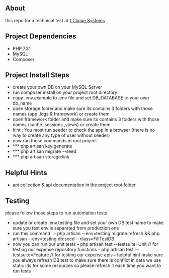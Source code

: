 ## About
this repo for a technical test at <a href="https://1cliquesystems.com/">1 Clique Systems</a>

## Project Dependencies
- PHP 7.3^
- MySQL
- Composer

## Project Install Steps
- create your own DB on your MySQL Server
- run composer install on your project root directory
- copy .env.example to .env file and set DB_DATABASE to your own db_name
- open storage folder and make sure its contains 3 folders with those names (app ,logs & framework) or create them
- open framework folder and make sure its contains 3 folders with those names (cache ,sessions ,views) or create them
- hint : You most run seeder to check the app in a browser (there is no way to create any type of user without seeder)
- now run those commands in root project
- *** php artisan key:generate
- *** php artisan migrate --seed
- *** php artisan storage:link

## Helpful Hints
- api collection & api documentation in the project root folder

## Testing
please follow those steps to run automation tests
- update or create .env.testing file and set your own DB test name to make sure you test env is separated from production one
- run this command :
**-** php artisan --env=testing migrate:refresh && php artisan --env=testing db:seed --class=FillTestDB
- now you can run our unit tests
**-** php artisan test --testsuite=Unit // for testing our expense repository functions
**-** php artisan test --testsuite=Feature // for testing our expense apis
***-*** helpful hint make sure you always refresh DB test to make sure there is conflict in data we use static ids for some resources so please refresh it each time you want to run tests